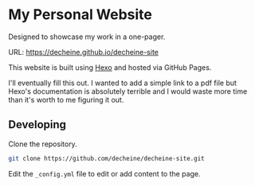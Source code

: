 # My Personal Website

Designed to showcase my work in a one-pager.

URL: https://decheine.github.io/decheine-site

This website is built using [Hexo](https://hexo.io/docs/) and hosted via GitHub Pages.

I'll eventually fill this out. I wanted to add a simple link to a pdf file but Hexo's documentation is absolutely terrible and I would waste more time than it's worth to me figuring it out.

## Developing

Clone the repository.

```bash
git clone https://github.com/decheine/decheine-site.git
```

Edit the `_config.yml` file to edit or add content to the page.

